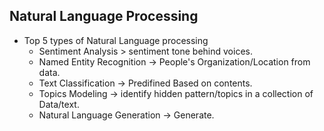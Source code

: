 ## Natural Language Processing
- Top 5 types of Natural Language processing
  * Sentiment Analysis > sentiment tone behind voices.
  * Named Entity Recognition -> People's Organization/Location from data.
  * Text Classification -> Predifined Based on contents.
  * Topics Modeling -> identify hidden pattern/topics in a collection of Data/text.
  * Natural Language Generation -> Generate.
